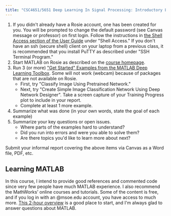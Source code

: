 ```yaml
---
title: "CSC4651/5651 Deep Learning In Signal Processing: Introductory Lab"
---
```


1. If you didn't already have a Rosie account, one has been created for you. You will be prompted to change the default password (see Canvas message or professor) on first login. Follow the instructions in [the Shell Access section of the User Guide](https://docs.hpc.msoe.edu/#/access?id=shell-access) under "Shell Access." If you don't have an ssh (secure shell) client on your laptop from a previous class, it is recommended that you install PuTTY as described under "SSH Terminal Program."
1. Start MATLAB on Rosie as described on the [course homepage](./).
1. Run 3 (or more) ["Get Started" Examples from the MATLAB Deep Learning Toolbox](https://www.mathworks.com/help/deeplearning/getting-started-with-deep-learning-toolbox.html). Some will not work (webcam) because of packages that are not available on Rosie.
   * First, try "Classify Image Using Pretrained Network."
   * Next, try "Create Simple Image Classification Network Using Deep Network Designer". Take a screen capture of your Training Progress plot to include in your report.
   * Complete at least 1 more example.
1. Summarize what was done (in your own words, state the goal of each example)
1. Summarize your key questions or open issues.
   * Where parts of the examples hard to understand?
   * Did you run into errors and were you able to solve them?
   * Are there topics you'd like to learn more about next?

Submit your informal report covering the above items via Canvas as a Word file, PDF, etc.

## Learning MATLAB

In this course, I intend to provide good references and commented code since very few people have much MATLAB experience. I also recommend the MathWorks&rsquo; online courses and tutorials. Some of the content is free, and if you log in with an @msoe.edu account, you have access to much more. [This 2-hour overview](https://www.mathworks.com/learn/tutorials/matlab-onramp.html) is a good place to start, and I'm always glad to answer questions about MATLAB.